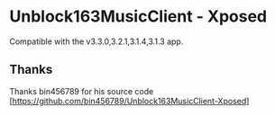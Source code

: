 # Unblock163MusicClient - Xposed

Compatible with the v3.3.0,3.2.1,3.1.4,3.1.3 app.

## Thanks

Thanks bin456789 for his source code [https://github.com/bin456789/Unblock163MusicClient-Xposed]